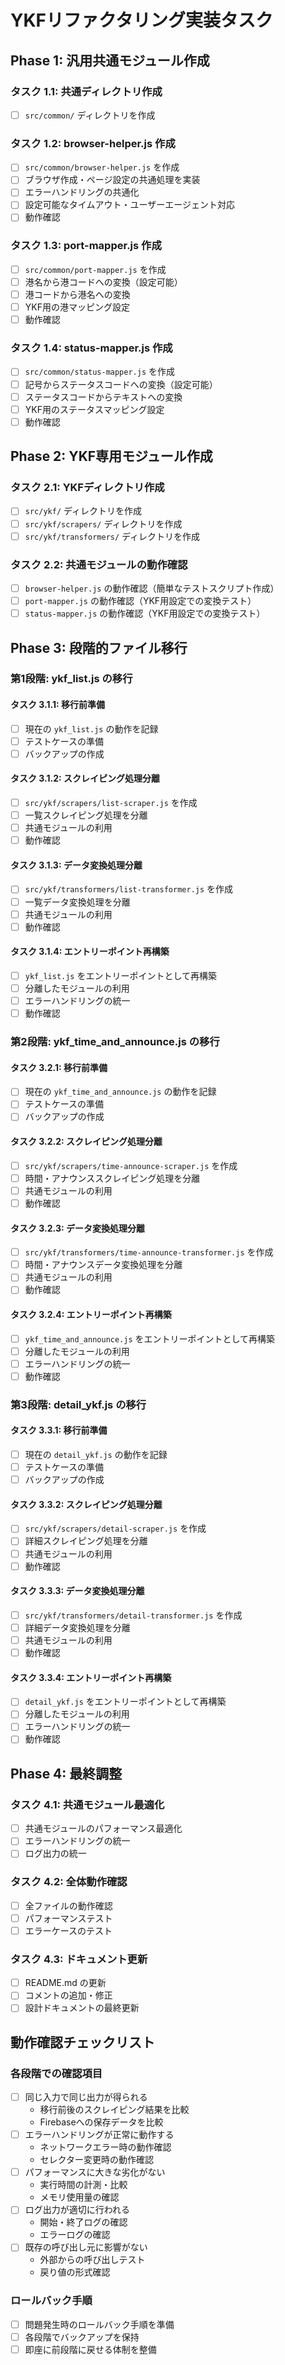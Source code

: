 # YKFリファクタリング実装タスク

## Phase 1: 汎用共通モジュール作成

### タスク 1.1: 共通ディレクトリ作成
- [ ] `src/common/` ディレクトリを作成

### タスク 1.2: browser-helper.js 作成
- [ ] `src/common/browser-helper.js` を作成
- [ ] ブラウザ作成・ページ設定の共通処理を実装
- [ ] エラーハンドリングの共通化
- [ ] 設定可能なタイムアウト・ユーザーエージェント対応
- [ ] 動作確認

### タスク 1.3: port-mapper.js 作成
- [ ] `src/common/port-mapper.js` を作成
- [ ] 港名から港コードへの変換（設定可能）
- [ ] 港コードから港名への変換
- [ ] YKF用の港マッピング設定
- [ ] 動作確認

### タスク 1.4: status-mapper.js 作成
- [ ] `src/common/status-mapper.js` を作成
- [ ] 記号からステータスコードへの変換（設定可能）
- [ ] ステータスコードからテキストへの変換
- [ ] YKF用のステータスマッピング設定
- [ ] 動作確認

## Phase 2: YKF専用モジュール作成

### タスク 2.1: YKFディレクトリ作成
- [ ] `src/ykf/` ディレクトリを作成
- [ ] `src/ykf/scrapers/` ディレクトリを作成
- [ ] `src/ykf/transformers/` ディレクトリを作成

### タスク 2.2: 共通モジュールの動作確認
- [ ] `browser-helper.js` の動作確認（簡単なテストスクリプト作成）
- [ ] `port-mapper.js` の動作確認（YKF用設定での変換テスト）
- [ ] `status-mapper.js` の動作確認（YKF用設定での変換テスト）

## Phase 3: 段階的ファイル移行

### 第1段階: ykf_list.js の移行

#### タスク 3.1.1: 移行前準備
- [ ] 現在の `ykf_list.js` の動作を記録
- [ ] テストケースの準備
- [ ] バックアップの作成

#### タスク 3.1.2: スクレイピング処理分離
- [ ] `src/ykf/scrapers/list-scraper.js` を作成
- [ ] 一覧スクレイピング処理を分離
- [ ] 共通モジュールの利用
- [ ] 動作確認

#### タスク 3.1.3: データ変換処理分離
- [ ] `src/ykf/transformers/list-transformer.js` を作成
- [ ] 一覧データ変換処理を分離
- [ ] 共通モジュールの利用
- [ ] 動作確認

#### タスク 3.1.4: エントリーポイント再構築
- [ ] `ykf_list.js` をエントリーポイントとして再構築
- [ ] 分離したモジュールの利用
- [ ] エラーハンドリングの統一
- [ ] 動作確認

### 第2段階: ykf_time_and_announce.js の移行

#### タスク 3.2.1: 移行前準備
- [ ] 現在の `ykf_time_and_announce.js` の動作を記録
- [ ] テストケースの準備
- [ ] バックアップの作成

#### タスク 3.2.2: スクレイピング処理分離
- [ ] `src/ykf/scrapers/time-announce-scraper.js` を作成
- [ ] 時間・アナウンススクレイピング処理を分離
- [ ] 共通モジュールの利用
- [ ] 動作確認

#### タスク 3.2.3: データ変換処理分離
- [ ] `src/ykf/transformers/time-announce-transformer.js` を作成
- [ ] 時間・アナウンスデータ変換処理を分離
- [ ] 共通モジュールの利用
- [ ] 動作確認

#### タスク 3.2.4: エントリーポイント再構築
- [ ] `ykf_time_and_announce.js` をエントリーポイントとして再構築
- [ ] 分離したモジュールの利用
- [ ] エラーハンドリングの統一
- [ ] 動作確認

### 第3段階: detail_ykf.js の移行

#### タスク 3.3.1: 移行前準備
- [ ] 現在の `detail_ykf.js` の動作を記録
- [ ] テストケースの準備
- [ ] バックアップの作成

#### タスク 3.3.2: スクレイピング処理分離
- [ ] `src/ykf/scrapers/detail-scraper.js` を作成
- [ ] 詳細スクレイピング処理を分離
- [ ] 共通モジュールの利用
- [ ] 動作確認

#### タスク 3.3.3: データ変換処理分離
- [ ] `src/ykf/transformers/detail-transformer.js` を作成
- [ ] 詳細データ変換処理を分離
- [ ] 共通モジュールの利用
- [ ] 動作確認

#### タスク 3.3.4: エントリーポイント再構築
- [ ] `detail_ykf.js` をエントリーポイントとして再構築
- [ ] 分離したモジュールの利用
- [ ] エラーハンドリングの統一
- [ ] 動作確認

## Phase 4: 最終調整

### タスク 4.1: 共通モジュール最適化
- [ ] 共通モジュールのパフォーマンス最適化
- [ ] エラーハンドリングの統一
- [ ] ログ出力の統一

### タスク 4.2: 全体動作確認
- [ ] 全ファイルの動作確認
- [ ] パフォーマンステスト
- [ ] エラーケースのテスト

### タスク 4.3: ドキュメント更新
- [ ] README.md の更新
- [ ] コメントの追加・修正
- [ ] 設計ドキュメントの最終更新

## 動作確認チェックリスト

### 各段階での確認項目
- [ ] 同じ入力で同じ出力が得られる
  - 移行前後のスクレイピング結果を比較
  - Firebaseへの保存データを比較
- [ ] エラーハンドリングが正常に動作する
  - ネットワークエラー時の動作確認
  - セレクター変更時の動作確認
- [ ] パフォーマンスに大きな劣化がない
  - 実行時間の計測・比較
  - メモリ使用量の確認
- [ ] ログ出力が適切に行われる
  - 開始・終了ログの確認
  - エラーログの確認
- [ ] 既存の呼び出し元に影響がない
  - 外部からの呼び出しテスト
  - 戻り値の形式確認

### ロールバック手順
- [ ] 問題発生時のロールバック手順を準備
- [ ] 各段階でバックアップを保持
- [ ] 即座に前段階に戻せる体制を整備
